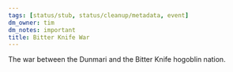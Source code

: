 ```yaml
---
tags: [status/stub, status/cleanup/metadata, event]
dm_owner: tim
dm_notes: important
title: Bitter Knife War
---
```


The war between the Dunmari and the Bitter Knife hogoblin nation. 